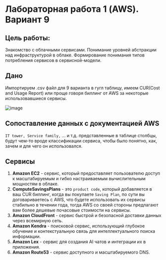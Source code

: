 # Лабораторная работа 1 (AWS). Вариант 9
## Цель работы: 
Знакомство с облачными сервисами. Понимание уровней абстракции над инфраструктурой в облаке. Формирование понимания типов потребления сервисов в сервисной-модели.

## Дано
Импортируем .csv файл для 9 варианта в гугл таблицу, имеем CUR(Cost and Usage Report) или проще говоря биллинг от AWS за некоторые использовавшиеся сервисы.

![image](https://github.com/user-attachments/assets/fe7a4746-89b3-4f87-aaa6-106e82aeb999)

## Сопоставление данных с документацией AWS

`IT tower, Service family,` ... и т.д. представленные в таблице столбцы, будут чем-то вроде классификации сервиса, чтобы было понятно, как, зачем и для чего он использовался.

## Сервисы

1. **Amazon EC2** - сервис, который предоставляет пользователю доступ к масштабируемым и гибко настраиваемым вычислительным мощностям в облаке.
2. **ComputeSavingsPlans** - это `product code`, который добавляется в ваш CUR биллинг, когда вы покупаете `Saving Plan`, по сути вы договариваетесь с AWS, что будете использовать их сервисы стабильно в течении года, тогда AWS со своей стороны предлагают вам более дешевые почасовые стоимости на сервисы.
3.  **Amazon CloudFront** - сервис быстрой и безопасной доставки данных через всемирную сеть.
4.  **Amazon Kendra** - поисковой сервис, использующий глубокое обучение и контекстуальную связь для интеллектуального поиска информации.
5.  **Amazon Lex** - сервис для создания AI чатов и интеграции их в приложения.
6.  **Amazon Route53** - сервис доступного и масштабируемого DNS.


